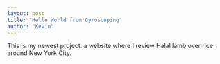 ```yaml
---
layout: post
title: "Hello World from Gyroscoping"
author: "Kevin"
---
```

This is my newest project: a website where I review Halal lamb over rice around New York City. 